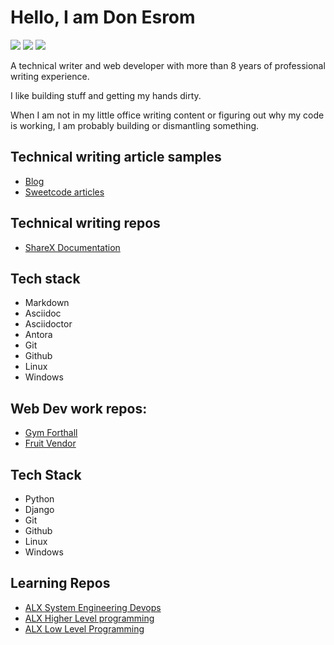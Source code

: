 # Hello, I am Don Esrom

[<img src="https://img.shields.io/badge/Website-blue.svg?logo=LOGO">](<https://donesrom.hashnode.dev/>)
 [<img src="https://img.shields.io/badge/Twitter-blue.svg?logo=LOGO">](<https://twitter.com/Donesrom>) [<img src="https://img.shields.io/badge/Email-blue.svg?logo=LOGO">](<mailto:donesrom@gmail.com>)


A technical writer and web developer with more than 8 years of professional writing experience. 

I like building stuff and getting my hands dirty. 

When I am not in my little office writing content or figuring out why my code is working, I am probably building or dismantling something. 

## Technical writing article samples
- [Blog](https://donesrom.hashnode.dev/)
- [Sweetcode articles](https://sweetcode.io/author/desrom/)

## Technical writing repos

- [ShareX Documentation](https://github.com/Donesrom/shareX-sample-docs)

## Tech stack
- Markdown
- Asciidoc
- Asciidoctor
- Antora
- Git
- Github
- Linux
- Windows

## Web Dev work repos:

- [Gym Forthall](https://github.com/Donesrom/Gymforthall)
- [Fruit Vendor](https://github.com/Donesrom/fruit-vendor)

## Tech Stack
- Python
- Django
- Git
- Github
- Linux
- Windows

## Learning Repos
- [ALX System Engineering Devops](https://github.com/Donesrom/alx-system_engineering-devops)
- [ALX Higher Level programming](https://github.com/Donesrom/alx-higher_level_programming)
- [ALX Low Level Programming](https://github.com/Donesrom/alx-low_level_programming)


<!---
Donesrom/Donesrom is a ✨ special ✨ repository because its `README.md` (this file) appears on your GitHub profile.
You can click the Preview link to take a look at your changes.
--->
